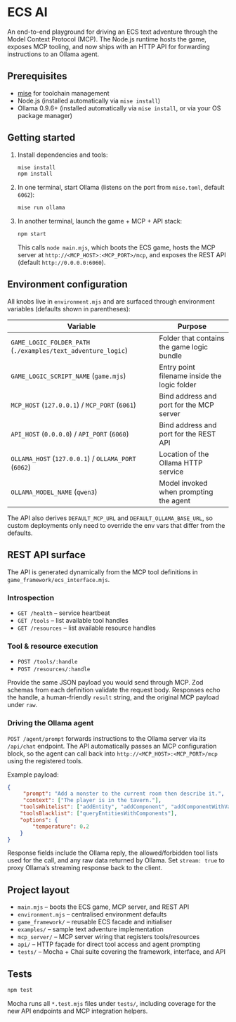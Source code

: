 # ECS AI

An end-to-end playground for driving an ECS text adventure through the Model Context Protocol (MCP). The Node.js runtime hosts the game, exposes MCP tooling, and now ships with an HTTP API for forwarding instructions to an Ollama agent.

## Prerequisites

- [mise](https://mise.jdx.dev/) for toolchain management
- Node.js (installed automatically via `mise install`)
- Ollama 0.9.6+ (installed automatically via `mise install`, or via your OS package manager)

## Getting started

1. Install dependencies and tools:

     ```bash
     mise install
     npm install
     ```

2. In one terminal, start Ollama (listens on the port from `mise.toml`, default `6062`):

     ```bash
     mise run ollama
     ```

3. In another terminal, launch the game + MCP + API stack:

     ```bash
     npm start
     ```

     This calls `node main.mjs`, which boots the ECS game, hosts the MCP server at `http://<MCP_HOST>:<MCP_PORT>/mcp`, and exposes the REST API (default `http://0.0.0.0:6060`).

## Environment configuration

All knobs live in `environment.mjs` and are surfaced through environment variables (defaults shown in parentheses):

| Variable | Purpose |
| --- | --- |
| `GAME_LOGIC_FOLDER_PATH` (`./examples/text_adventure_logic`) | Folder that contains the game logic bundle |
| `GAME_LOGIC_SCRIPT_NAME` (`game.mjs`) | Entry point filename inside the logic folder |
| `MCP_HOST` (`127.0.0.1`) / `MCP_PORT` (`6061`) | Bind address and port for the MCP server |
| `API_HOST` (`0.0.0.0`) / `API_PORT` (`6060`) | Bind address and port for the REST API |
| `OLLAMA_HOST` (`127.0.0.1`) / `OLLAMA_PORT` (`6062`) | Location of the Ollama HTTP service |
| `OLLAMA_MODEL_NAME` (`qwen3`) | Model invoked when prompting the agent |

The API also derives `DEFAULT_MCP_URL` and `DEFAULT_OLLAMA_BASE_URL`, so custom deployments only need to override the env vars that differ from the defaults.

## REST API surface

The API is generated dynamically from the MCP tool definitions in `game_framework/ecs_interface.mjs`.

### Introspection

- `GET /health` – service heartbeat
- `GET /tools` – list available tool handles
- `GET /resources` – list available resource handles

### Tool & resource execution

- `POST /tools/:handle`
- `POST /resources/:handle`

Provide the same JSON payload you would send through MCP. Zod schemas from each definition validate the request body. Responses echo the handle, a human-friendly `result` string, and the original MCP payload under `raw`.

### Driving the Ollama agent

`POST /agent/prompt` forwards instructions to the Ollama server via its `/api/chat` endpoint. The API automatically passes an MCP configuration block, so the agent can call back into `http://<MCP_HOST>:<MCP_PORT>/mcp` using the registered tools.

Example payload:

```json
{
     "prompt": "Add a monster to the current room then describe it.",
     "context": ["The player is in the tavern."],
    "toolsWhitelist": ["addEntity", "addComponent", "addComponentWithValues"],
    "toolsBlacklist": ["queryEntitiesWithComponents"],
    "options": {
        "temperature": 0.2
    }
}
```

Response fields include the Ollama reply, the allowed/forbidden tool lists used for the call, and any raw data returned by Ollama. Set `stream: true` to proxy Ollama’s streaming response back to the client.

## Project layout

- `main.mjs` – boots the ECS game, MCP server, and REST API
- `environment.mjs` – centralised environment defaults
- `game_framework/` – reusable ECS facade and initialiser
- `examples/` – sample text adventure implementation
- `mcp_server/` – MCP server wiring that registers tools/resources
- `api/` – HTTP façade for direct tool access and agent prompting
- `tests/` – Mocha + Chai suite covering the framework, interface, and API

## Tests

```bash
npm test
```

Mocha runs all `*.test.mjs` files under `tests/`, including coverage for the new API endpoints and MCP integration helpers.